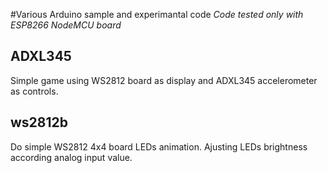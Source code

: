 #Various Arduino sample and experimantal code
*Code tested only with ESP8266 NodeMCU board*

## ADXL345

Simple game using WS2812 board as display and ADXL345 accelerometer as controls.

## ws2812b

Do simple WS2812 4x4 board LEDs animation. Ajusting LEDs brightness according analog input value.
